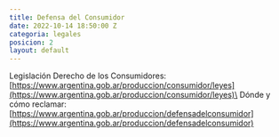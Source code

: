 ```yaml
---
title: Defensa del Consumidor
date: 2022-10-14 18:50:00 Z
categoria: legales
posicion: 2
layout: default
---
```


Legislación Derecho de los Consumidores: [https://www.argentina.gob.ar/produccion/consumidor/leyes](https://www.argentina.gob.ar/produccion/consumidor/leyes)\
Dónde y cómo reclamar: [https://www.argentina.gob.ar/produccion/defensadelconsumidor](https://www.argentina.gob.ar/produccion/defensadelconsumidor)